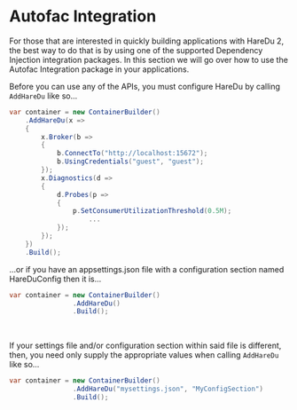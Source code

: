 # Autofac Integration

For those that are interested in quickly building applications with HareDu 2, the best way to do that is by using one of the supported Dependency Injection integration packages. In this section we will go over how to use the Autofac Integration package in your applications.

Before you can use any of the APIs, you must configure HareDu by calling ```AddHareDu``` like so...

```c#
var container = new ContainerBuilder()
    .AddHareDu(x =>
    {
        x.Broker(b =>
        {
            b.ConnectTo("http://localhost:15672");
            b.UsingCredentials("guest", "guest");
        });
        x.Diagnostics(d =>
        {
            d.Probes(p =>
            {
                p.SetConsumerUtilizationThreshold(0.5M);
                    ...
            });
        });
    })
    .Build();
```

...or if you have an appsettings.json file with a configuration section named HareDuConfig then it is...
```c#
var container = new ContainerBuilder()
                .AddHareDu()
                .Build();
```
<br>

If your settings file and/or configuration section within said file is different, then, you need only supply the appropriate values when calling ```AddHareDu``` like so...
```c#
var container = new ContainerBuilder()
                .AddHareDu("mysettings.json", "MyConfigSection")
                .Build();
```
